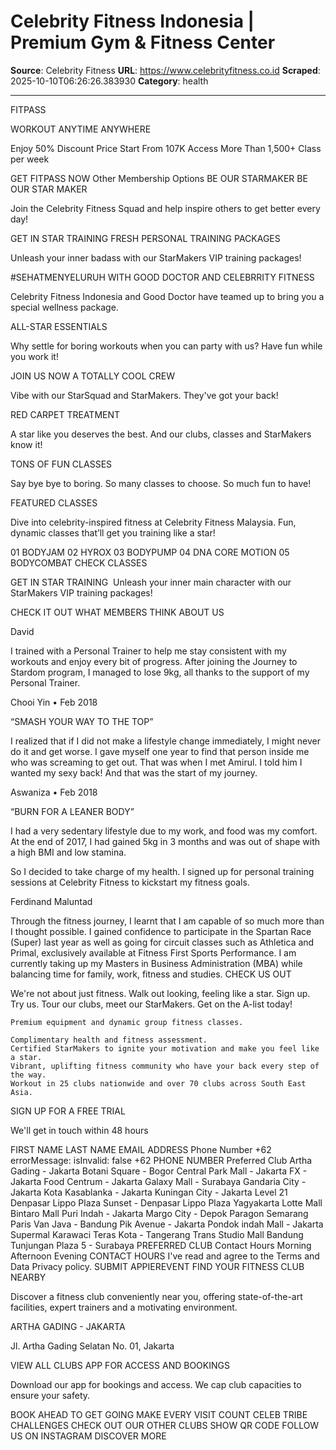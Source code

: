 # Celebrity Fitness Indonesia | Premium Gym & Fitness Center

**Source**: Celebrity Fitness
**URL**: https://www.celebrityfitness.co.id
**Scraped**: 2025-10-10T06:26:26.383930
**Category**: health

---

FITPASS

WORKOUT ANYTIME ANYWHERE

Enjoy 50% Discount Price Start From 107K Access More Than 1,500+ Class per week

GET FITPASS NOW
Other Membership Options
BE OUR STARMAKER
BE OUR STAR MAKER

Join the Celebrity Fitness Squad and help inspire others to get better every day!

GET IN STAR TRAINING
FRESH PERSONAL TRAINING PACKAGES

Unleash your inner badass with our StarMakers VIP training packages!

#SEHATMENYELURUH WITH GOOD DOCTOR AND CELEBRRITY FITNESS

Celebrity Fitness Indonesia and Good Doctor have teamed up to bring you a special wellness package.

ALL-STAR ESSENTIALS

Why settle for boring workouts when you can party with us? Have fun while you work it!

JOIN US NOW
A TOTALLY COOL CREW

Vibe with our StarSquad and StarMakers. They've got your back!

RED CARPET TREATMENT

A star like you deserves the best. And our clubs, classes and StarMakers know it!

TONS OF FUN CLASSES

Say bye bye to boring. So many classes to choose. So much fun to have!

FEATURED CLASSES

Dive into celebrity-inspired fitness at Celebrity Fitness Malaysia. Fun, dynamic classes that’ll get you training like a star!

01
BODYJAM
02
HYROX
03
BODYPUMP
04
DNA CORE MOTION
05
BODYCOMBAT
CHECK CLASSES

GET IN STAR TRAINING 
Unleash your inner main character with our StarMakers VIP training packages!

CHECK IT OUT
WHAT MEMBERS THINK ABOUT US

David

I trained with a Personal Trainer to help me stay consistent with my workouts and enjoy every bit of progress. After joining the Journey to Stardom program, I managed to lose 9kg, all thanks to the support of my Personal Trainer.

Chooi Yin • Feb 2018

“SMASH YOUR WAY TO THE TOP”

I realized that if I did not make a lifestyle change immediately, I might never do it and get worse. I gave myself one year to find that person inside me who was screaming to get out. That was when I met Amirul. I told him I wanted my sexy back! And that was the start of my journey.

Aswaniza • Feb 2018

“BURN FOR A LEANER BODY”

I had a very sedentary lifestyle due to my work, and food was my comfort. At the end of 2017, I had gained 5kg in 3 months and was out of shape with a high BMI and low stamina.

So I decided to take charge of my health. I signed up for personal training sessions at Celebrity Fitness to kickstart my fitness goals.

Ferdinand Maluntad

Through the fitness journey, I learnt that I am capable of so much more than I thought possible. I gained confidence to participate in the Spartan Race (Super) last year as well as going for circuit classes such as Athletica and Primal, exclusively available at Fitness First Sports Performance. I am currently taking up my Masters in Business Administration (MBA) while balancing time for family, work, fitness and studies.
CHECK US OUT

We're not about just fitness. Walk out looking, feeling like a star. Sign up. Try us. Tour our clubs, meet our StarMakers. Get on the A-list today!

	Premium equipment and dynamic group fitness classes.

	Complimentary health and fitness assessment.
	Certified StarMakers to ignite your motivation and make you feel like a star.
	Vibrant, uplifting fitness community who have your back every step of the way.
	Workout in 25 clubs nationwide and over 70 clubs across South East Asia.

SIGN UP FOR A
FREE TRIAL

We'll get in touch within 48 hours

FIRST NAME
LAST NAME
EMAIL ADDRESS
Phone Number
+62
errorMessage:
isInvalid: false
+62
PHONE NUMBER
Preferred Club
Artha Gading - Jakarta
Botani Square - Bogor
Central Park Mall - Jakarta
FX - Jakarta
Food Centrum - Jakarta
Galaxy Mall - Surabaya
Gandaria City - Jakarta
Kota Kasablanka - Jakarta
Kuningan City - Jakarta
Level 21 Denpasar
Lippo Plaza Sunset - Denpasar
Lippo Plaza Yagyakarta
Lotte Mall Bintaro
Mall Puri Indah - Jakarta
Margo City - Depok
Paragon Semarang
Paris Van Java - Bandung
Pik Avenue - Jakarta
Pondok indah Mall - Jakarta
Supermal Karawaci
Teras Kota - Tangerang
Trans Studio Mall Bandung
Tunjungan Plaza 5 - Surabaya
PREFERRED CLUB
Contact Hours
Morning
Afternoon
Evening
CONTACT HOURS
I've read and agree to the Terms and Data Privacy policy.
SUBMIT
APPIEREVENT
FIND YOUR
FITNESS CLUB NEARBY

Discover a fitness club conveniently near you, offering state-of-the-art facilities, expert trainers and a motivating environment.

ARTHA GADING - JAKARTA

Jl. Artha Gading Selatan No. 01, Jakarta

VIEW ALL CLUBS
APP FOR ACCESS AND BOOKINGS

Download our app for bookings and access. We cap club capacities to ensure your safety.

BOOK AHEAD TO GET GOING
MAKE EVERY VISIT COUNT
CELEB TRIBE CHALLENGES
CHECK OUT OUR OTHER CLUBS
SHOW QR CODE
FOLLOW US ON INSTAGRAM
DISCOVER MORE
